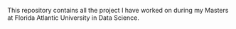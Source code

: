 This repository contains all the project I have worked on during my Masters at Florida Atlantic University in Data Science. 
